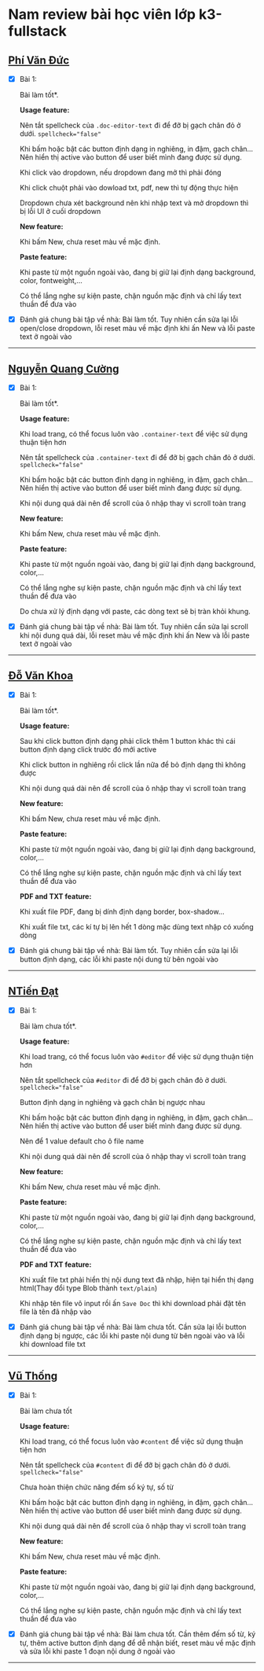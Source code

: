 # Nam review bài học viên lớp k3-fullstack

## [Phí Văn Đức](https://github.com/PhiVanDuc/Offline-F8-K3/tree/main/Day-30-JS)

- [x] Bài 1:

  Bài làm tốt\*.

  **Usage feature:**

  Nên tắt spellcheck của `.doc-editor-text` đi để đỡ bị gạch chân đỏ ở dưới. `spellcheck="false"`

  Khi bấm hoặc bật các button định dạng in nghiêng, in đậm, gạch chân... Nên hiển thị active vào button để user biết mình đang được sử dụng.

  Khi click vào dropdown, nếu dropdown đang mở thì phải đóng

  Khi click chuột phải vào dowload txt, pdf, new thì tự động thực hiện

  Dropdown chưa xét background nên khi nhập text và mở dropdown thì bị lỗi UI ở cuối dropdown

  **New feature:**

  Khi bấm New, chưa reset màu về mặc định.

  **Paste feature:**

  Khi paste từ một nguồn ngoài vào, đang bị giữ lại định dạng background, color, fontweight,...

  Có thể lắng nghe sự kiện paste, chặn nguồn mặc định và chỉ lấy text thuần để đưa vào

- [x] Đánh giá chung bài tập về nhà: Bài làm tốt. Tuy nhiên cần sửa lại lỗi open/close dropdown, lỗi reset màu về mặc định khi ấn New và lỗi paste text ở ngoài vào

---

## [Nguyễn Quang Cường](https://github.com/cuonggold2408/Fullxinach_K3/tree/main/Day_30)

- [x] Bài 1:

  Bài làm tốt\*.

  **Usage feature:**

  Khi load trang, có thể focus luôn vào `.container-text` để việc sử dụng thuận tiện hơn

  Nên tắt spellcheck của `.container-text` đi để đỡ bị gạch chân đỏ ở dưới. `spellcheck="false"`

  Khi bấm hoặc bật các button định dạng in nghiêng, in đậm, gạch chân... Nên hiển thị active vào button để user biết mình đang được sử dụng.

  Khi nội dung quá dài nên để scroll của ô nhập thay vì scroll toàn trang

  **New feature:**

  Khi bấm New, chưa reset màu về mặc định.

  **Paste feature:**

  Khi paste từ một nguồn ngoài vào, đang bị giữ lại định dạng background, color,...

  Có thể lắng nghe sự kiện paste, chặn nguồn mặc định và chỉ lấy text thuần để đưa vào

  Do chưa xử lý định dạng với paste, các dòng text sẽ bị tràn khỏi khung.

- [x] Đánh giá chung bài tập về nhà: Bài làm tốt. Tuy nhiên cần sửa lại scroll khi nội dung quá dài, lỗi reset màu về mặc định khi ấn New và lỗi paste text ở ngoài vào

---

## [Đỗ Văn Khoa](https://mrkhoadev.github.io/F8-Fullstack-K3/)

- [x] Bài 1:

  Bài làm tốt\*.

  **Usage feature:**

  Sau khi click button định dạng phải click thêm 1 button khác thì cái button định dạng click trước đó mới active

  Khi click button in nghiêng rồi click lần nữa để bỏ định dạng thì không được

  Khi nội dung quá dài nên để scroll của ô nhập thay vì scroll toàn trang

  **New feature:**

  Khi bấm New, chưa reset màu về mặc định.

  **Paste feature:**

  Khi paste từ một nguồn ngoài vào, đang bị giữ lại định dạng background, color,...

  Có thể lắng nghe sự kiện paste, chặn nguồn mặc định và chỉ lấy text thuần để đưa vào

  **PDF and TXT feature:**

  Khi xuất file PDF, đang bị dính định dạng border, box-shadow...

  Khi xuất file txt, các kí tự bị lên hết 1 dòng mặc dùng text nhập có xuống dòng

- [x] Đánh giá chung bài tập về nhà: Bài làm tốt. Tuy nhiên cần sửa lại lỗi button định dạng, các lỗi khi paste nội dung từ bên ngoài vào

---

## [NTiến Đạt](https://github.com/Ntiendat-2k3/F8-js-BTVN/tree/main/BTVN/Buoi30)

- [x] Bài 1:

  Bài làm chưa tốt\*.

  **Usage feature:**

  Khi load trang, có thể focus luôn vào `#editor` để việc sử dụng thuận tiện hơn

  Nên tắt spellcheck của `#editor` đi để đỡ bị gạch chân đỏ ở dưới. `spellcheck="false"`

  Button định dạng in nghiêng và gạch chân bị ngược nhau

  Khi bấm hoặc bật các button định dạng in nghiêng, in đậm, gạch chân... Nên hiển thị active vào button để user biết mình đang được sử dụng.

  Nên để 1 value default cho ô file name

  Khi nội dung quá dài nên để scroll của ô nhập thay vì scroll toàn trang

  **New feature:**

  Khi bấm New, chưa reset màu về mặc định.

  **Paste feature:**

  Khi paste từ một nguồn ngoài vào, đang bị giữ lại định dạng background, color,...

  Có thể lắng nghe sự kiện paste, chặn nguồn mặc định và chỉ lấy text thuần để đưa vào

  **PDF and TXT feature:**

  Khi xuất file txt phải hiển thị nội dung text đã nhập, hiện tại hiển thị dạng html(Thay đổi type Blob thành `text/plain`)

  Khi nhập tên file vô input rồi ấn `Save Doc` thì khi download phải đặt tên file là tên đã nhập vào

- [x] Đánh giá chung bài tập về nhà: Bài làm chưa tốt. Cần sửa lại lỗi button định dạng bị ngược, các lỗi khi paste nội dung từ bên ngoài vào và lỗi khi download file txt

---

## [Vũ Thống](https://github.com/pencilbsp/f8_offline/tree/main/BTVN/btvn_buoi_30)

- [x] Bài 1:

  Bài làm chưa tốt

  **Usage feature:**

  Khi load trang, có thể focus luôn vào `#content` để việc sử dụng thuận tiện hơn

  Nên tắt spellcheck của `#content` đi để đỡ bị gạch chân đỏ ở dưới. `spellcheck="false"`

  Chưa hoàn thiện chức năng đếm số ký tự, số từ

  Khi bấm hoặc bật các button định dạng in nghiêng, in đậm, gạch chân... Nên hiển thị active vào button để user biết mình đang được sử dụng.

  Khi nội dung quá dài nên để scroll của ô nhập thay vì scroll toàn trang

  **New feature:**

  Khi bấm New, chưa reset màu về mặc định.

  **Paste feature:**

  Khi paste từ một nguồn ngoài vào, đang bị giữ lại định dạng background, color,...

  Có thể lắng nghe sự kiện paste, chặn nguồn mặc định và chỉ lấy text thuần để đưa vào

- [x] Đánh giá chung bài tập về nhà: Bài làm chưa tốt. Cần thêm đếm số từ, ký tự, thêm active button định dạng để dễ nhận biết, reset màu về mặc định và sửa lỗi khi paste 1 đoạn nội dung ở ngoài vào

---
